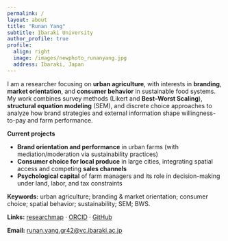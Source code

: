 ```yaml
---
permalink: /
layout: about
title: "Runan Yang"
subtitle: Ibaraki University
author_profile: true
profile:
  align: right
  image: /images/newphoto_runanyang.jpg
  address: Ibaraki, Japan
---
```


I am a researcher focusing on **urban agriculture**, with interests in **branding**, **market orientation**, and **consumer behavior** in sustainable food systems. My work combines survey methods (Likert and **Best–Worst Scaling**), **structural equation modeling** (SEM), and discrete choice approaches to analyze how brand strategies and external information shape willingness-to-pay and farm performance.

**Current projects**
- **Brand orientation and performance** in urban farms (with mediation/moderation via sustainability practices)  
- **Consumer choice for local produce** in large cities, integrating spatial access and competing **sales channels**  
- **Psychological capital** of farm managers and its role in decision-making under land, labor, and tax constraints

**Keywords:** urban agriculture; branding & market orientation; consumer choice; spatial behavior; sustainability; SEM; BWS.

**Links:** [researchmap](https://researchmap.jp/runan-yang) · [ORCID](https://orcid.org/0000-0002-8081-8923) · [GitHub](https://github.com/yangrunan-ibaraki-noukei)

**Email:** runan.yang.gr42@vc.ibaraki.ac.jp
